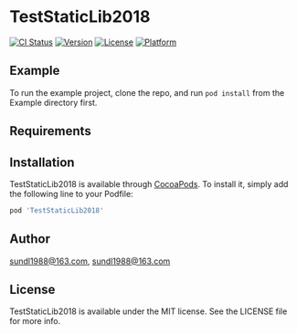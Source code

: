 # TestStaticLib2018

[![CI Status](https://img.shields.io/travis/sundl1988@163.com/TestStaticLib2018.svg?style=flat)](https://travis-ci.org/sundl1988@163.com/TestStaticLib2018)
[![Version](https://img.shields.io/cocoapods/v/TestStaticLib2018.svg?style=flat)](https://cocoapods.org/pods/TestStaticLib2018)
[![License](https://img.shields.io/cocoapods/l/TestStaticLib2018.svg?style=flat)](https://cocoapods.org/pods/TestStaticLib2018)
[![Platform](https://img.shields.io/cocoapods/p/TestStaticLib2018.svg?style=flat)](https://cocoapods.org/pods/TestStaticLib2018)

## Example

To run the example project, clone the repo, and run `pod install` from the Example directory first.

## Requirements

## Installation

TestStaticLib2018 is available through [CocoaPods](https://cocoapods.org). To install
it, simply add the following line to your Podfile:

```ruby
pod 'TestStaticLib2018'
```

## Author

sundl1988@163.com, sundl1988@163.com

## License

TestStaticLib2018 is available under the MIT license. See the LICENSE file for more info.
